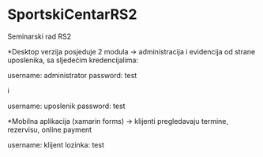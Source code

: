 # SportskiCentarRS2
Seminarski rad RS2

*Desktop verzija posjeduje 2 modula -> administracija i evidencija od strane uposlenika, sa sljedećim kredencijalima:

  username: administrator
  password: test

  i

  username: uposlenik
  password: test

*Mobilna aplikacija (xamarin forms) -> klijenti pregledavaju termine, rezervisu, online payment

  username: klijent
  lozinka: test
